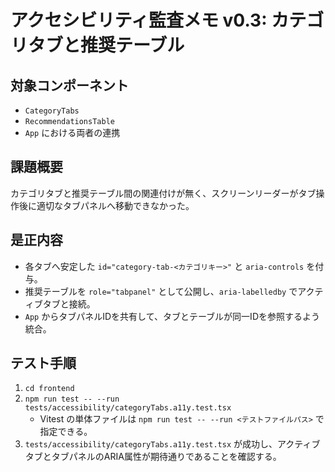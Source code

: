 # アクセシビリティ監査メモ v0.3: カテゴリタブと推奨テーブル

## 対象コンポーネント

- `CategoryTabs`
- `RecommendationsTable`
- `App` における両者の連携

## 課題概要

カテゴリタブと推奨テーブル間の関連付けが無く、スクリーンリーダーがタブ操作後に適切なタブパネルへ移動できなかった。

## 是正内容

- 各タブへ安定した `id="category-tab-<カテゴリキー>"` と `aria-controls` を付与。
- 推奨テーブルを `role="tabpanel"` として公開し、`aria-labelledby` でアクティブタブと接続。
- `App` からタブパネルIDを共有して、タブとテーブルが同一IDを参照するよう統合。

## テスト手順

1. `cd frontend`
2. `npm run test -- --run tests/accessibility/categoryTabs.a11y.test.tsx`
   - Vitest の単体ファイルは `npm run test -- --run <テストファイルパス>` で指定できる。
3. `tests/accessibility/categoryTabs.a11y.test.tsx` が成功し、アクティブタブとタブパネルのARIA属性が期待通りであることを確認する。
